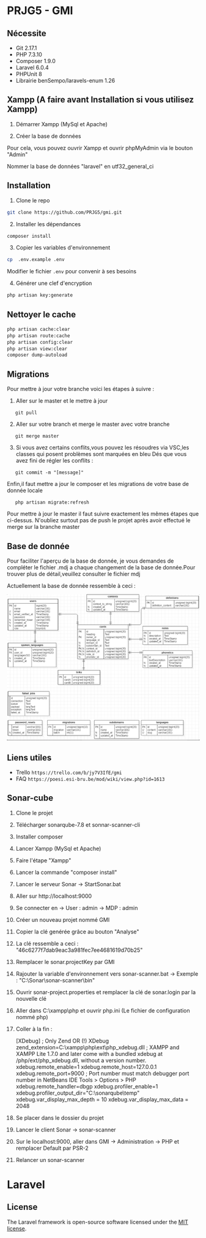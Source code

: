 # PRJG5 - GMI

## Nécessite

* Git 2.17.1
* PHP 7.3.10
* Composer 1.9.0
* Laravel 6.0.4
* PHPUnit 8
* Librairie benSempo/laravels-enum 1.26

## Xampp (A faire avant Installation si vous utilisez Xampp)

1. Démarrer Xampp (MySql et Apache)

2. Créer la base de données

Pour cela, vous pouvez ouvrir Xampp et ouvrir phpMyAdmin via le bouton "Admin"

Nommer la base de données "laravel" en utf32_general_ci

## Installation

1. Clone le repo

```bash
git clone https://github.com/PRJG5/gmi.git
```

2. Installer les dépendances

```bash
composer install
```

3. Copier les variables d'environnement

```bash
cp  .env.example .env
```

Modifier le fichier `.env` pour convenir à ses besoins

4. Générer une clef d'encryption

```bash
php artisan key:generate
```

## Nettoyer  le cache

```bash
php artisan cache:clear
php artisan route:cache
php artisan config:clear
php artisan view:clear
composer dump-autoload
```

## Migrations 

Pour mettre à jour votre branche voici les étapes à suivre : 

1. Aller sur le master et le mettre à jour 
```git checkout master
   git pull
```

2. Aller sur votre branch et merge le master avec votre branche
```git checkout [nomBranche]
   git merge master
```

3. Si vous avez certains conflits,vous pouvez les résoudres via VSC,les classes qui posent problèmes sont marquées en bleu
   Dés que vous avez fini de régler les conflits :
```git add .
   git commit -m "[message]"
```
Enfin,il faut mettre a jour le composer et les migrations de votre base de donnée locale 
```composer install
   php artisan migrate:refresh
```

Pour mettre à jour le master il faut suivre exactement les mêmes étapes que ci-dessus. N'oubliez surtout pas de push le projet
après avoir effectué le merge sur la branche master

## Base de donnée 
Pour faciliter l'aperçu de la base de donnée, je vous demandes de compléter le fichier .mdj a chaque changement de la base de donnée.Pour trouver plus de détail,veuillez consulter le fichier mdj

Actuellement la base de donnée ressemble à ceci : 

![Base de données GMI](DB_GMI.png)

## Liens utiles

* Trello `https://trello.com/b/jy7V3IfE/gmi`
* FAQ `https://poesi.esi-bru.be/mod/wiki/view.php?id=1613`

## Sonar-cube

1. Clone le projet

2. Télécharger sonarqube-7.8 et sonnar-scanner-cli

3. Installer composer

4. Lancer Xampp (MySql et Apache)

5. Faire l'étape "Xampp"

6. Lancer la commande "composer install"

7. Lancer le serveur Sonar 
	-> StartSonar.bat

8. Aller sur http://localhost:9000
9. Se connecter en 
	-> User : admin 
	-> MDP : admin

10. Créer un nouveau projet nommé GMI
11. Copier la clé genérée grâce au bouton "Analyse"
12. La clé ressemble a ceci : "46c6277f7dab9eac3a981fec7ee4681619d70b25"

13. Remplacer le sonar.projectKey par GMI

14. Rajouter la variable d'environnement vers sonar-scanner.bat
	-> Exemple : "C:\Sonar\sonar-scanner\bin"

15. Ouvrir sonar-project.properties et remplacer la clé de sonar.login par la nouvelle clé

16. Aller dans C:\xampp\php et ouvrir php.ini (Le fichier de configuration nommé php)
17. Coller à la fin : 
	
	[XDebug]
	; Only Zend OR (!) XDebug
	zend_extension=C:\xampp\php\ext\php_xdebug.dll
	; XAMPP and XAMPP Lite 1.7.0 and later come with a bundled xdebug at /php/ext/php_xdebug.dll, without a version number.
	xdebug.remote_enable=1
	xdebug.remote_host=127.0.0.1
	xdebug.remote_port=9000
	; Port number must match debugger port number in NetBeans IDE Tools > Options > PHP
	xdebug.remote_handler=dbgp
	xdebug.profiler_enable=1
	xdebug.profiler_output_dir="C:\sonarqube\temp"
	xdebug.var_display_max_depth = 10
	xdebug.var_display_max_data = 2048

18. Se placer dans le dossier du projet

19. Lancer le client Sonar
	-> sonar-scanner

20. Sur le localhost:9000, aller dans GMI -> Administration -> PHP et remplacer Default par PSR-2

21. Relancer un sonar-scanner

# Laravel

## License

The Laravel framework is open-source software licensed under the [MIT license](https://opensource.org/licenses/MIT).
